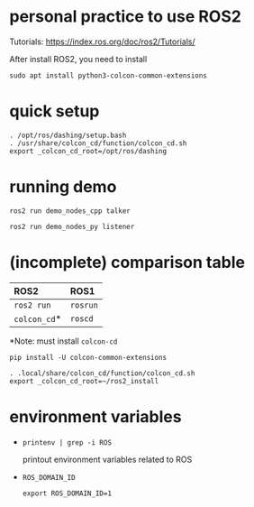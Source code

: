 # personal practice to use ROS2

Tutorials: https://index.ros.org/doc/ros2/Tutorials/

After install ROS2, you need to install
```
sudo apt install python3-colcon-common-extensions
```

# quick setup

```
. /opt/ros/dashing/setup.bash
. /usr/share/colcon_cd/function/colcon_cd.sh
export _colcon_cd_root=/opt/ros/dashing
```

# running demo
```
ros2 run demo_nodes_cpp talker
```
```
ros2 run demo_nodes_py listener
```

# (incomplete) comparison table

| ROS2 | ROS1     |
| :------------- | :------------- |
| `ros2 run`  | `rosrun`|
| `colcon_cd`* | `roscd` |


\*Note: must install `colcon-cd`
```
pip install -U colcon-common-extensions
```
```
. .local/share/colcon_cd/function/colcon_cd.sh
export _colcon_cd_root=~/ros2_install
```

# environment variables

- `printenv | grep -i ROS`

  printout environment variables related to ROS

- `ROS_DOMAIN_ID`

  `export ROS_DOMAIN_ID=1`
